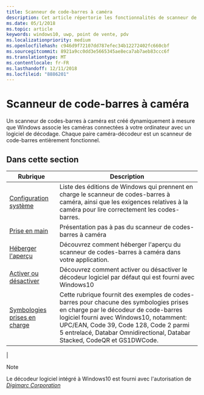 ```yaml
---
title: Scanneur de code-barres à caméra
description: Cet article répertorie les fonctionnalités de scanneur de codes-barres à caméra disponibles pour les applications UWP et renvoie vers les articles de procédures décrivant leur utilisation.
ms.date: 05/1/2018
ms.topic: article
keywords: windows10, uwp, point de vente, pdv
ms.localizationpriority: medium
ms.openlocfilehash: c946d9f72107dd787efec34b12272402fc660cbf
ms.sourcegitcommit: 8921a9cc0dd3e5665345ae8eca7ab7aeb83ccc6f
ms.translationtype: MT
ms.contentlocale: fr-FR
ms.lasthandoff: 12/11/2018
ms.locfileid: "8886201"
---
```

# <a name="camera-barcode-scanner"></a>Scanneur de code-barres à caméra
Un scanneur de codes-barres à caméra est créé dynamiquement à mesure que Windows associe les caméras connectées à votre ordinateur avec un logiciel de décodage.  Chaque paire caméra-décodeur est un scanneur de code-barres entièrement fonctionnel.   

## <a name="in-this-section"></a>Dans cette section
|Rubrique |Description |
|------|------------|
| [Configuration système](pos-camerabarcode-system-requirements.md)  | Liste des éditions de Windows qui prennent en charge le scanneur de codes-barres à caméra, ainsi que les exigences relatives à la caméra pour lire correctement les codes-barres. |
| [Prise en main](pos-camerabarcode-get-started.md)              | Présentation pas à pas du scanneur de codes-barres à caméra |
| [Héberger l'aperçu](pos-camerabarcode-hosting-preview.md)          | Découvrez comment héberger l'aperçu du scanneur de codes-barres à caméra dans votre application. |
| [Activer ou désactiver](pos-camerabarcode-enable-disable.md)         | Découvrez comment activer ou désactiver le décodeur logiciel par défaut qui est fourni avec Windows10 |
| [Symbologies prises en charge](pos-camerabarcode-symbologies.md) | Cette rubrique fournit des exemples de codes-barres pour chacune des symbologies prises en charge par le décodeur de code-barres logiciel fourni avec Windows10, notamment: UPC/EAN, Code 39, Code 128, Code 2 parmi 5 entrelacé, Databar Omnidirectional, Databar Stacked, CodeQR et GS1DWCode. |
| 

> [!NOTE]
> Le décodeur logiciel intégré à Windows10 est fourni avec l'autorisation de [*Digimarc Corporation*](https://www.digimarc.com/)

